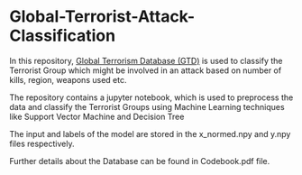 # Global-Terrorist-Attack-Classification

In this repository, [Global Terrorism Database (GTD)](http://www.start.umd.edu/gtd/) is used to classify the Terrorist Group which might be involved in an attack based on number of kills, region, weapons used etc.

The repository contains a jupyter notebook, which is used to preprocess the data and classify the Terrorist Groups using Machine Learning techniques like Support Vector Machine and Decision Tree

The input and labels of the model are stored in the x_normed.npy and y.npy files respectively.

Further details about the Database can be found in Codebook.pdf file.
